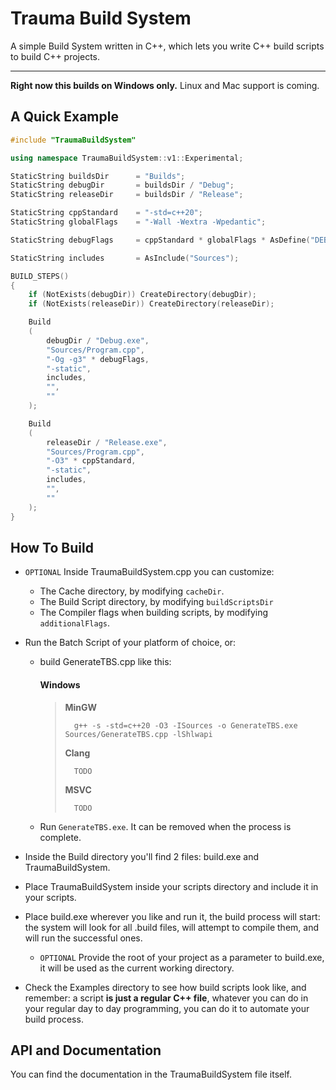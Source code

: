 # Trauma Build System

A simple Build System written in C++, which lets you write C++ build scripts to build C++ projects.

---

**Right now this builds on Windows only.** Linux and Mac support is coming.

## A Quick Example

```cpp
#include "TraumaBuildSystem"

using namespace TraumaBuildSystem::v1::Experimental;

StaticString buildsDir      = "Builds";
StaticString debugDir       = buildsDir / "Debug";
StaticString releaseDir     = buildsDir / "Release";

StaticString cppStandard    = "-std=c++20";
StaticString globalFlags    = "-Wall -Wextra -Wpedantic";

StaticString debugFlags     = cppStandard * globalFlags * AsDefine("DEBUG_BUILD");

StaticString includes       = AsInclude("Sources");

BUILD_STEPS()
{
    if (NotExists(debugDir)) CreateDirectory(debugDir);
    if (NotExists(releaseDir)) CreateDirectory(releaseDir);

    Build
    (
        debugDir / "Debug.exe",
        "Sources/Program.cpp",
        "-Og -g3" * debugFlags,
        "-static",
        includes,
        "",
        ""
    );

    Build
    (
        releaseDir / "Release.exe",
        "Sources/Program.cpp",
        "-O3" * cppStandard,
        "-static",
        includes,
        "",
        ""
    );
}
```

## How To Build

- `OPTIONAL` Inside TraumaBuildSystem.cpp you can customize:
    - The Cache directory, by modifying `cacheDir`.
    - The Build Script directory, by modifying `buildScriptsDir`
    - The Compiler flags when building scripts, by modifying `additionalFlags`.

- Run the Batch Script of your platform of choice, or:

    - build GenerateTBS.cpp like this:

        #### Windows

        > **MinGW**
        >
        >       g++ -s -std=c++20 -O3 -ISources -o GenerateTBS.exe Sources/GenerateTBS.cpp -lShlwapi
        >
        > **Clang**
        >
        >       TODO
        >
        > **MSVC**
        >
        >       TODO

    - Run `GenerateTBS.exe`. It can be removed when the process is complete.

- Inside the Build directory you'll find 2 files: build.exe and TraumaBuildSystem.

- Place TraumaBuildSystem inside your scripts directory and include it in your scripts.

- Place build.exe wherever you like and run it, the build process will start: the system will look for all .build files, will attempt to compile them, and will run the successful ones.

    - `OPTIONAL` Provide the root of your project as a parameter to build.exe, it will be used as the current working directory.

- Check the Examples directory to see how build scripts look like, and remember: a script **is just a regular C++ file**, whatever you can do in your regular day to day programming, you can do it to automate your build process.

## API and Documentation

You can find the documentation in the TraumaBuildSystem file itself.
